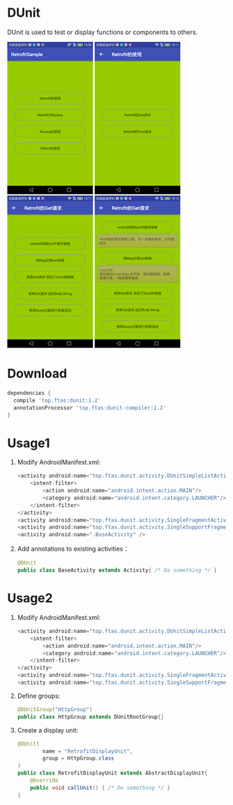 # DUnit
DUnit is used to test or display functions or components to others.

![img1][1] ![img2][2] ![img3][3] ![img4][4]

# Download

```groovy
dependencies {
  compile 'top.ftas:dunit:1.2'
  annotationProcessor 'top.ftas:dunit-compiler:1.2'
}
```

# Usage1

1. Modify AndroidManifest.xml:

	```java
	<activity android:name="top.ftas.dunit.activity.DUnitSimpleListActivity">
		<intent-filter>
			<action android:name="android.intent.action.MAIN"/>
			<category android:name="android.intent.category.LAUNCHER"/>
		</intent-filter>
	</activity>
	<activity android:name="top.ftas.dunit.activity.SingleFragmentActivity" />
	<activity android:name="top.ftas.dunit.activity.SingleSupportFragmentActivity" />
	<activity android:name=".BaseActivity" />
	```

2. Add annotations to existing activities：
	
	```java
	@DUnit
	public class BaseActivity extends Activity{ /* Do something */ }
	```

# Usage2

1. Modify AndroidManifest.xml:

	```java
	<activity android:name="top.ftas.dunit.activity.DUnitSimpleListActivity">
		<intent-filter>
			<action android:name="android.intent.action.MAIN"/>
			<category android:name="android.intent.category.LAUNCHER"/>
		</intent-filter>
	</activity>
	<activity android:name="top.ftas.dunit.activity.SingleFragmentActivity" />
	<activity android:name="top.ftas.dunit.activity.SingleSupportFragmentActivity" />
	```

2. Define groups:

	```java
	@DUnitGroup("HttpGroup")
	public class HttpGroup extends DUnitRootGroup{}
	```

3. Create a display unit:

	```java
	@DUnit(
			name = "RetrofitDisplayUnit",
			group = HttpGroup.class
	)
	public class RetrofitDisplayUnit extends AbstractDisplayUnit{
		@Override
		public void callUnit() { /* Do something */ }
	}
	```

 [1]: img/small/01.png
 [2]: img/small/02.png
 [3]: img/small/03.png
 [4]: img/small/04.png
